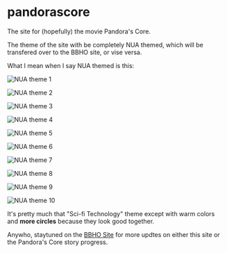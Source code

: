 # pandorascore
The site for (hopefully) the movie Pandora's Core.

The theme of the site with be completely NUA themed, which will be transfered over to the BBHO site, or vise versa.

What I mean when I say NUA themed is this:

![NUA theme 1](https://github.com/PercyCho/pandorascore/NUA-theme/NUA-theme-1 "NUA theme 1")

![NUA theme 2](https://github.com/PercyCho/pandorascore/NUA-theme/NUA-theme-2 "NUA theme 2")

![NUA theme 3](https://github.com/PercyCho/pandorascore/NUA-theme/NUA-theme-3 "NUA theme 3")

![NUA theme 4](https://github.com/PercyCho/pandorascore/NUA-theme/NUA-theme-4 "NUA theme 4")

![NUA theme 5](https://github.com/PercyCho/pandorascore/NUA-theme/NUA-theme-5 "NUA theme 5")

![NUA theme 6](https://github.com/PercyCho/pandorascore/NUA-theme/NUA-theme-6 "NUA theme 6")

![NUA theme 7](https://github.com/PercyCho/pandorascore/NUA-theme/NUA-theme-7 "NUA theme 7")

![NUA theme 8](https://github.com/PercyCho/pandorascore/NUA-theme/NUA-theme-8 "NUA theme 8")

![NUA theme 9](https://github.com/PercyCho/pandorascore/NUA-theme/NUA-theme-9 "NUA theme 9")

![NUA theme 10](https://github.com/PercyCho/pandorascore/NUA-theme/NUA-theme-10 "Ignore the Clarion.")

It's pretty much that "Sci-fi Technology" theme except with warm colors and **more circles** because they look good together.

Anywho, staytuned on the [BBHO Site](https://percycho.github.io/bbho/updates.html) for more updtes on either this site or the Pandora's Core story progress.
